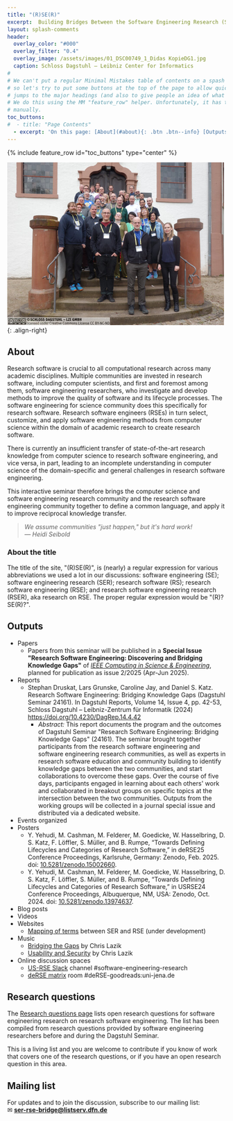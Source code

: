 ```yaml
---
title: "(R)SE(R)"
excerpt:  Building Bridges Between the Software Engineering Research (SER) and Research Software Engineering (RSE) Communities
layout: splash-comments
header:
  overlay_color: "#000"
  overlay_filter: "0.4"
  overlay_image: /assets/images/01_DSC00749_1_Didas KopieDG1.jpg
  caption: Schloss Dagstuhl – Leibniz Center for Informatics
#
# We can't put a regular Minimal Mistakes table of contents on a spash page, 
# so let's try to put some buttons at the top of the page to allow quick
# jumps to the major headings (and also to give people an idea of what's on the page.)
# We do this using the MM "feature_row" helper. Unfortunately, it has to be maintained
# manually.
toc_buttons:
#  - title: "Page Contents"
  - excerpt: 'On this page: [About](#about){: .btn .btn--info} [Outputs](#outputs){: .btn .btn--info} [Research questions](#research-questions){: .btn .btn--info} [Mailing list](#mailing-list){: .btn .btn--info}'
---
```


{% include feature_row id="toc_buttons" type="center" %}

![Participants in Dagstuhl Seminar 24161](/assets/images/24161.02.s.jpg){: .align-right}

## About

Research software is crucial to all computational research across many academic disciplines. Multiple communities are invested in research software, including computer scientists, and first and foremost among them, software engineering researchers, who investigate and develop methods to improve the quality of software and its lifecycle processes. The software engineering for science community does this specifically for research software. Research software engineers (RSEs) in turn select, customize, and apply software engineering methods from computer science within the domain of academic research to create research software.

There is currently an insufficient transfer of state-of-the-art research knowledge from computer science to research software engineering, and vice versa, in part, leading to an incomplete understanding in computer science of the domain-specific and general challenges in research software engineering.

This interactive seminar therefore brings the computer science and software engineering research community and the research software engineering community together to define a common language, and apply it to improve reciprocal knowledge transfer.

> *We assume communities "just happen," but it's hard work!*<br>
> *&mdash; Heidi Seibold*

### About the title

The title of the site, "(R)SE(R)", is (nearly) a regular expression for various abbreviations we used a lot in our discussions:
software engineering (SE); 
software engineering research (SER);
research software (RS);
research software engineering (RSE); and
research software engineering research (RSER), aka research on RSE.
The proper regular expression would be "(R)?SE(R)?".

## Outputs

* Papers
  - Papers from this seminar will be published in a **Special Issue "Research Software Engineering: Discovering and Bridging Knowledge Gaps"**
    of [*IEEE Computing in Science & Engineering*](https://ieeexplore.ieee.org/xpl/aboutJournal.jsp?punumber=5992),  
    planned for publication as issue 2/2025 (Apr-Jun 2025).
* Reports
  - Stephan Druskat, Lars Grunske, Caroline Jay, and Daniel S. Katz. Research Software Engineering: Bridging Knowledge Gaps (Dagstuhl Seminar 24161). In Dagstuhl Reports, Volume 14, Issue 4, pp. 42-53, Schloss Dagstuhl – Leibniz-Zentrum für Informatik (2024) <https://doi.org/10.4230/DagRep.14.4.42>
    - *Abstract:* This report documents the program and the outcomes of Dagstuhl Seminar "Research Software Engineering: Bridging Knowledge Gaps" (24161). The seminar brought together participants from the research software engineering and software engineering research communities, as well as experts in research software education and community building to identify knowledge gaps between the two communities, and start collaborations to overcome these gaps. Over the course of five days, participants engaged in learning about each others' work and collaborated in breakout groups on specific topics at the intersection between the two communities. Outputs from the working groups will be collected in a journal special issue and distributed via a dedicated website.
* Events organized
* Posters
  - Y. Yehudi, M. Cashman, M. Felderer, M. Goedicke, W. Hasselbring, D. S. Katz, F. Löffler, S. Müller, and B. Rumpe, “Towards Defining Lifecycles and Categories of Research Software,” in deRSE25 Conference Proceedings, Karlsruhe, Germany: Zenodo, Feb. 2025. doi: [10.5281/zenodo.15002660](https://doi.org/10.5281/zenodo.15002660).
  - Y. Yehudi, M. Cashman, M. Felderer, M. Goedicke, W. Hasselbring, D. S. Katz, F. Löffler, S. Müller, and B. Rumpe, “Towards Defining Lifecycles and Categories of Research Software,” in USRSE24 Conference Proceedings, Albuquerque, NM, USA: Zenodo, Oct. 2024. doi: [10.5281/zenodo.13974637](https://doi.org/10.5281/zenodo.13974637).
* Blog posts
* Videos
* Websites
  - [Mapping of terms](/mapping-of-terms) between SER and RSE (under development)
* Music
  - [Bridging the Gaps](/assets/music/Bridging%20the%20Gaps.mp3) by Chris Lazik
  - [Usability and Security](/assets/music/Usability%20and%20Security.mp3) by Chris Lazik
* Online discussion spaces
  - [US-RSE Slack](https://usrse.slack.com) channel  #software-engineering-research
  - [deRSE matrix](https://matrix.to/#/#de-rse.org:matrix.org) room #deRSE-goodreads:uni-jena.de

## Research questions

The [Research questions page](/research-questions/) lists open research questions for software engineering research on research software engineering. The list has been compiled from research questions provided by software engineering researchers before and during the Dagstuhl Seminar.

This is a living list and you are welcome to contribute if you know of work that covers one of the research questions, or if you have an open research question in this area.


## Mailing list

For updates and to join the discussion, subscribe to our mailing list:  
✉ [**ser-rse-bridge@listserv.dfn.de**](https://www.listserv.dfn.de/sympa/info/ser-rse-bridge)

<!--
## Outcomes

## Impacts
-->

